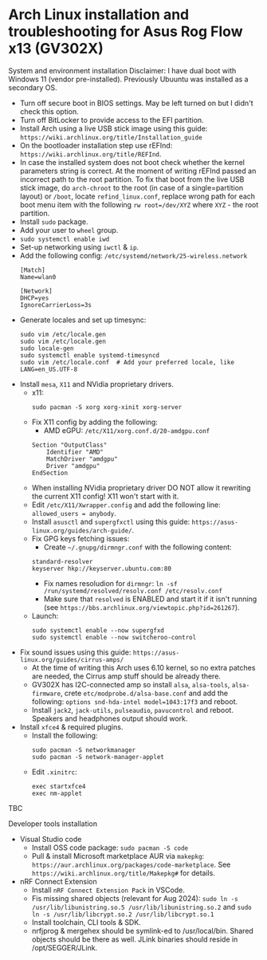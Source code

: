 # Arch Linux installation and troubleshooting for Asus Rog Flow x13 (GV302X)

System and environment installation
Disclaimer: I have dual boot with Windows 11 (vendor pre-installed). Previously Ubuuntu was installed as a secondary OS.
- Turn off secure boot in BIOS settings. May be left turned on but I didn't check this option.
- Turn off BitLocker to provide access to the EFI partition.
- Install Arch using a live USB stick image using this guide: `https://wiki.archlinux.org/title/Installation_guide`
- On the bootloader installation step use rEFInd: `https://wiki.archlinux.org/title/REFInd`.
- In case the installed system does not boot check whether the kernel parameters string is correct. At the moment of writing rEFInd passed an incorrect path to the root partition. To fix that boot from the live USB stick image, do `arch-chroot` to the root (in case of a single=partition layout) or `/boot`, locate `refind_linux.conf`, replace wrong path for each boot menu item with the following `rw root=/dev/XYZ` where `XYZ` - the root partition.
- Install `sudo` package.
- Add your user to `wheel` group.
- `sudo systemctl enable iwd`
- Set-up networking using `iwctl` & `ip`.
- Add the following config: `/etc/systemd/network/25-wireless.network`
  ```
  [Match]
  Name=wlan0

  [Network]
  DHCP=yes
  IgnoreCarrierLoss=3s
  ```
- Generate locales and set up timesync:
  ```
  sudo vim /etc/locale.gen
  sudo vim /etc/locale.gen
  sudo locale-gen
  sudo systemctl enable systemd-timesyncd
  sudo vim /etc/locale.conf  # Add your preferred locale, like LANG=en_US.UTF-8
  ```
- Install `mesa`, `X11` and NVidia proprietary drivers.
  - x11:
    ```
    sudo pacman -S xorg xorg-xinit xorg-server
    ``` 
  - Fix X11 config by adding the following:
    - AMD eGPU: `/etc/X11/xorg.conf.d/20-amdgpu.conf`
    ```
    Section "OutputClass"
	    Identifier "AMD"
	    MatchDriver "amdgpu"
	    Driver "amdgpu"
    EndSection
    ```
  - When installing NVidia proprietary driver DO NOT allow it rewriting the current X11 config! X11 won't start with it.
  - Edit `/etc/X11/Xwrapper.config` and add the following line: `allowed_users = anybody`.
  - Install `asusctl` and `supergfxctl` using this guide: `https://asus-linux.org/guides/arch-guide/`.
  - Fix GPG keys fetching issues:
    - Create `~/.gnupg/dirmngr.conf` with the following content:
    ```
    standard-resolver
    keyserver hkp://keyserver.ubuntu.com:80
    ```
    - Fix names resoludion for `dirmngr`: `ln -sf /run/systemd/resolved/resolv.conf /etc/resolv.conf`
    - Make sure that `resolved` is ENABLED and start it if it isn't running (see `https://bbs.archlinux.org/viewtopic.php?id=261267`).
  - Launch:
    ```
    sudo systemctl enable --now supergfxd
    sudo systemctl enable --now switcheroo-control
    ```
- Fix sound issues using this guide: `https://asus-linux.org/guides/cirrus-amps/`
  - At the time of writing this Arch uses 6.10 kernel, so no extra patches are needed, the Cirrus amp stuff should be already there. 
  - GV302X has I2C-connected amp so install `alsa`, `alsa-tools`, `alsa-firmware`, crete `etc/modprobe.d/alsa-base.conf` and add the following: `options snd-hda-intel model=1043:17f3` and reboot.
  - Install `jack2`, `jack-utils`, `pulseaudio`, `pavucontrol` and reboot. Speakers and headphones output should work.
- Install `xfce4` & required plugins.
  - Install the following:
    ```
    sudo pacman -S networkmanager
    sudo pacman -S network-manager-applet
    ```
  - Edit `.xinitrc`:
    ```
    exec startxfce4
    exec nm-applet
    ```
    
TBC

Developer tools installation
- Visual Studio code
  - Install OSS code package: `sudo pacman -S code`
  - Pull & install Microsoft marketplace AUR via `makepkg`: `https://aur.archlinux.org/packages/code-marketplace`. See `https://wiki.archlinux.org/title/Makepkg#` for details.
- nRF Connect Extension
  - Install `nRF Connect Extension Pack` in VSCode.
  - Fis missing shared objects (relevant for Aug 2024): `sudo ln -s /usr/lib/libunistring.so.5 /usr/lib/libunistring.so.2` and `sudo ln -s /usr/lib/libcrypt.so.2 /usr/lib/libcrypt.so.1`
  - Install toolchain, CLI tools & SDK.
  - nrfjprog & mergehex should be symlink-ed to /usr/local/bin. Shared objects should be there as well. JLink binaries should reside in /opt/SEGGER/JLink.
